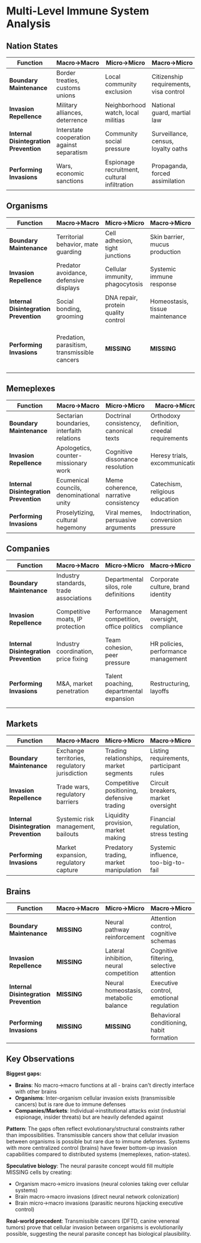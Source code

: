 # Multi-Level Immune System Analysis

## Nation States

| Function | Macro→Macro | Micro→Micro | Macro→Micro | Micro→Macro |
|----------|-------------|-------------|-------------|-------------|
| **Boundary Maintenance** | Border treaties, customs unions | Local community exclusion | Citizenship requirements, visa control | Underground networks, smuggling |
| **Invasion Repellence** | Military alliances, deterrence | Neighborhood watch, local militias | National guard, martial law | Guerrilla resistance, insurgency |
| **Internal Disintegration Prevention** | Interstate cooperation against separatism | Community social pressure | Surveillance, census, loyalty oaths | Grassroots nationalism, civil society |
| **Performing Invasions** | Wars, economic sanctions | Espionage recruitment, cultural infiltration | Propaganda, forced assimilation | Fifth columns, cultural subversion |

## Organisms

| Function | Macro→Macro | Micro→Micro | Macro→Micro | Micro→Macro |
|----------|-------------|-------------|-------------|-------------|
| **Boundary Maintenance** | Territorial behavior, mate guarding | Cell adhesion, tight junctions | Skin barrier, mucus production | Cellular recognition, self/non-self |
| **Invasion Repellence** | Predator avoidance, defensive displays | Cellular immunity, phagocytosis | Systemic immune response | Local inflammation, cellular alarm signals |
| **Internal Disintegration Prevention** | Social bonding, grooming | DNA repair, protein quality control | Homeostasis, tissue maintenance | Cellular stress responses, autophagy |
| **Performing Invasions** | Predation, parasitism, transmissible cancers | **MISSING** | **MISSING** | Transmissible facial tumors (DFTD), canine venereal tumors |

## Memeplexes

| Function | Macro→Macro | Micro→Micro | Macro→Micro | Micro→Macro |
|----------|-------------|-------------|-------------|-------------|
| **Boundary Maintenance** | Sectarian boundaries, interfaith relations | Doctrinal consistency, canonical texts | Orthodoxy definition, creedal requirements | Scriptural interpretation, theological innovation |
| **Invasion Repellence** | Apologetics, counter-missionary work | Cognitive dissonance resolution | Heresy trials, excommunication | Testimonials, personal conviction |
| **Internal Disintegration Prevention** | Ecumenical councils, denominational unity | Meme coherence, narrative consistency | Catechism, religious education | Faith formation, spiritual practice |
| **Performing Invasions** | Proselytizing, cultural hegemony | Viral memes, persuasive arguments | Indoctrination, conversion pressure | Evangelism, personal witness |

## Companies

| Function | Macro→Macro | Micro→Micro | Macro→Micro | Micro→Macro |
|----------|-------------|-------------|-------------|-------------|
| **Boundary Maintenance** | Industry standards, trade associations | Departmental silos, role definitions | Corporate culture, brand identity | Professional identity, skill specialization |
| **Invasion Repellence** | Competitive moats, IP protection | Performance competition, office politics | Management oversight, compliance | Union organization, worker solidarity |
| **Internal Disintegration Prevention** | Industry coordination, price fixing | Team cohesion, peer pressure | HR policies, performance management | **MISSING** |
| **Performing Invasions** | M&A, market penetration | Talent poaching, departmental expansion | Restructuring, layoffs | Industrial espionage, trade secret theft, insider threats |

## Markets

| Function | Macro→Macro | Micro→Micro | Macro→Micro | Micro→Macro |
|----------|-------------|-------------|-------------|-------------|
| **Boundary Maintenance** | Exchange territories, regulatory jurisdiction | Trading relationships, market segments | Listing requirements, participant rules | Firm specialization, trading strategies |
| **Invasion Repellence** | Trade wars, regulatory barriers | Competitive positioning, defensive trading | Circuit breakers, market oversight | Risk management, hedging |
| **Internal Disintegration Prevention** | Systemic risk management, bailouts | Liquidity provision, market making | Financial regulation, stress testing | Compliance, internal controls |
| **Performing Invasions** | Market expansion, regulatory capture | Predatory trading, market manipulation | Systemic influence, too-big-to-fail | **MISSING** |

## Brains

| Function | Macro→Macro | Micro→Micro | Macro→Micro | Micro→Macro |
|----------|-------------|-------------|-------------|-------------|
| **Boundary Maintenance** | **MISSING** | Neural pathway reinforcement | Attention control, cognitive schemas | Synaptic strengthening, memory consolidation |
| **Invasion Repellence** | **MISSING** | Lateral inhibition, neural competition | Cognitive filtering, selective attention | Pattern recognition, threat detection |
| **Internal Disintegration Prevention** | **MISSING** | Neural homeostasis, metabolic balance | Executive control, emotional regulation | Neuroplasticity, adaptation |
| **Performing Invasions** | **MISSING** | **MISSING** | Behavioral conditioning, habit formation | **MISSING** |

## Key Observations

**Biggest gaps:**
- **Brains**: No macro→macro functions at all - brains can't directly interface with other brains
- **Organisms**: Inter-organism cellular invasion exists (transmissible cancers) but is rare due to immune defenses
- **Companies/Markets**: Individual→institutional attacks exist (industrial espionage, insider threats) but are heavily defended against

**Pattern**: The gaps often reflect evolutionary/structural constraints rather than impossibilities. Transmissible cancers show that cellular invasion between organisms is possible but rare due to immune defenses. Systems with more centralized control (brains) have fewer bottom-up invasion capabilities compared to distributed systems (memeplexes, nation-states).

**Speculative biology**: The neural parasite concept would fill multiple MISSING cells by creating:
- Organism macro→micro invasions (neural colonies taking over cellular systems)
- Brain macro→macro invasions (direct neural network colonization)
- Brain micro→macro invasions (parasitic neurons hijacking executive control)

**Real-world precedent**: Transmissible cancers (DFTD, canine venereal tumors) prove that cellular invasion between organisms is evolutionarily possible, suggesting the neural parasite concept has biological plausibility.
